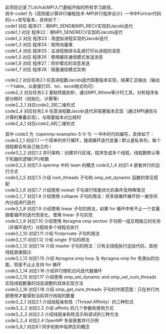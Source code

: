 此项目记录了Litchi从MPI入门基础开始的所有学习路径，  
其中 code1 为《高性能计算并行编程技术-MPI并行程序设计》一书中Fortran代码的c++改写版本，具体如下：    
code1 对应 程序21：用MPI_SEND和MPI_RECV实现的Jacobi迭代  
code1_1 对应 程序22：用MPI_SENDRECV实现的Jacobi迭代  
code1_2 对应 程序23：用虚拟进程实现的Jacobi迭代  
code1_3 对应 程序24：矩阵向量乘  
code1_4 对应 程序25：主进程按续与乱续打印从进程的消息  
code1_5 对应 程序26：使用缓存通信模式发送消息  
code1_6 对应 程序27：同步模式的消息发送  
code1_7 对应 程序28：阻塞通信模式实例  

code2_1 对应任务2.1 任意进程数Jacobi迭代阻塞版本实现，结果汇总输出（输出⼀个table，以直接打印、txt、excel格式均可）  
code2_2 对应任务2.2 基础性能剖析，通过MPI_Wtime等计时⼯具，分析程序各部分耗时（初始化、计算等）  
code2_2_1 对应code2_2的二维形式  
code2_4 对应任务2.4 任意进程数Jacobi迭代非阻塞版本实现（通过MPI通信与计算的重叠实现），与阻塞版本对比耗时  
code2_4_1 对应code2_4的二维形式  

其中 code3 为《openmp-examples-5-0-1》一书中的代码编写，具体如下：  
code3_1_1 对应1.1 一个简单的并行循环，强调循环迭代变量 i 默认是私有的，每个线程都会有自己独立的 i  
code3_1_2 对应1.2 并行架构：创建并行区域，程序生成多个线程，线程数默认等于机器的逻辑CPU核数  
code3_1_3 对应1.3 openmp 中的 team 的概念 
code3_1_4 对应1.4 嵌套并行的运行方式  
code3_1_5 对应1.5 介绍 num_threads 子句和 omp_set_dynamic 函数的常见搭配  
code3_1_6 对应1.7 介绍使用 nowait 子句进行性能优化的条件及特殊情况  
code3_1_7 对应1.8 介绍使用 collapse 子句的用法：将多层循环展开到一维空间内分组进行迭代  
code3_1_8 对应1.9 介绍使用 linear 子句的用法，如果 for 循环中有不止一个变量随着循环的迭代而变化，使用 linear 子句实现  
code3_1_9 对应1.10 介绍使用 #pragma omp section 子句把一组互相独立的任务（非循环迭代）分配给多个线程去执行  
code3_1_10 对应1.11 介绍 firstprivate 子句的用法  
code3_1_11 对应1.12 介绍 single 子句的用法  
code3_1_12 对应1.14 介绍 master 子句的用法：只有主线程执行这段代码，其他线程直接跳过  
code3_1_13 对应1.15 介绍 #pragma omp loop 与 #pragma omp for 有类似的功能，但是不止止支持 for 循环  
code3_1_14 对应1.16 介绍并行随机访问迭代器循环  
code3_1_15 对应1.17 介绍使用 omp_set_dynamic and omp_set_num_threads 实现线程数量的动态调整的具体实现方法  
code3_1_16 对应1.18 介绍 omp_get_num_threads 子句的作用范围：只在并行内部使用才能得到当前并行线程的数量  
code3_2_1 对应2.1 介绍线程亲和性（Thread Affinity）的三种形式  
code3_2_2 对应2.2 介绍 affinity 的几个参数和使用方式  
code3_2_3 对应2.3 介绍线程亲和性显示和调试的三种方法  
code3_2_4 对应2.4 OpenMP 多层嵌套并行示例  
code3_6_1 对应6.1 同步机制中临界区的概念  

